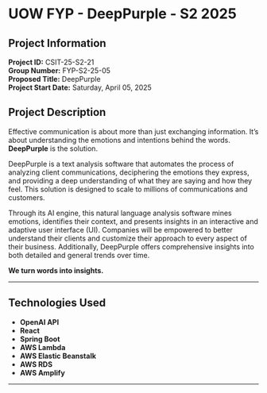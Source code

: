 # UOW FYP - DeepPurple - S2 2025

## Project Information
**Project ID:** CSIT-25-S2-21  
**Group Number:** FYP-S2-25-05  
**Proposed Title:** DeepPurple  
**Project Start Date:** Saturday, April 05, 2025

## Project Description
Effective communication is about more than just exchanging information. It’s about understanding the emotions and intentions behind the words. **DeepPurple** is the solution.

DeepPurple is a text analysis software that automates the process of analyzing client communications, deciphering the emotions they express, and providing a deep understanding of what they are saying and how they feel. This solution is designed to scale to millions of communications and customers.

Through its AI engine, this natural language analysis software mines emotions, identifies their context, and presents insights in an interactive and adaptive user interface (UI). Companies will be empowered to better understand their clients and customize their approach to every aspect of their business. Additionally, DeepPurple offers comprehensive insights into both detailed and general trends over time.

**We turn words into insights.**

---

## Technologies Used
- **OpenAI API**
- **React**
- **Spring Boot**
- **AWS Lambda**
- **AWS Elastic Beanstalk**
- **AWS RDS**
- **AWS Amplify**

---
